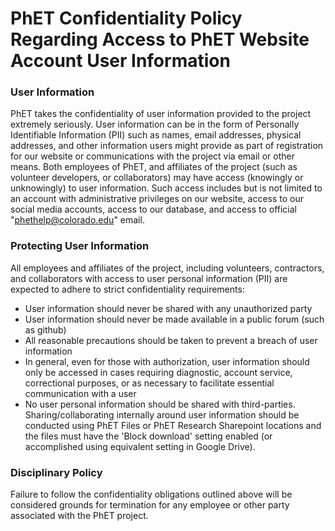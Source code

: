 # PhET Confidentiality Policy Regarding Access to PhET Website Account User Information

### User Information
PhET takes the confidentiality of user information provided to the project extremely seriously. User information can be in the form of Personally Identifiable Information (PII) such as names, email addresses, physical addresses, and other information users might provide as part of registration for our website or communications with the project via email or other means. Both employees of PhET, and affiliates of the project (such as volunteer developers, or collaborators) may have access (knowingly or unknowingly) to user information. Such access includes but is not limited to an account with administrative privileges on our website, access to our social media accounts, access to our database, and access to official "phethelp@colorado.edu" email.

### Protecting User Information

All employees and affiliates of the project, including volunteers, contractors, and collaborators with access to user personal information (PII) are expected to adhere to strict confidentiality requirements:
- User information should never be shared with any unauthorized party
- User information should never be made available in a public forum (such as github)
- All reasonable precautions should be taken to prevent a breach of user information
- In general, even for those with authorization, user information should only be accessed in cases requiring diagnostic, account service, correctional purposes, or as necessary to facilitate essential communication with a user
- No user personal information should be shared with third-parties. Sharing/collaborating internally around user information should be conducted using PhET Files or PhET Research Sharepoint locations and the files must have the 'Block download' setting enabled (or accomplished using equivalent setting in Google Drive).

### Disciplinary Policy

Failure to follow the confidentiality obligations outlined above will be considered grounds for termination for any employee or other party associated with the PhET project. 
